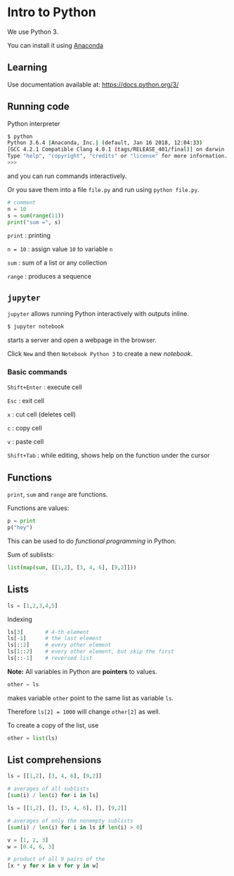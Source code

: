 # Intro to Python

We use Python 3.

You can install it using
[Anaconda](https://www.anaconda.com/download/)

## Learning

Use documentation available at: <https://docs.python.org/3/>

## Running code

Python interpreter

```bash
$ python
Python 3.6.4 |Anaconda, Inc.| (default, Jan 16 2018, 12:04:33)
[GCC 4.2.1 Compatible Clang 4.0.1 (tags/RELEASE_401/final)] on darwin
Type "help", "copyright", "credits" or "license" for more information.
>>>
```

and you can run commands interactively.

Or you save them into a file `file.py` and run using `python file.py`.

```python
# comment
n = 10
s = sum(range(11))
print("sum =", s)
```

`print`
: printing

`n = 10`
: assign value `10` to variable `n`

`sum`
: sum of a list or any collection

`range`
: produces a sequence

## `jupyter`

`jupyter` allows running Python interactively with outputs inline.

```bash
$ jupyter notebook
```

starts a server and open a webpage in the browser.

Click `New` and then `Notebook Python 3` to create a new _notebook_.

### Basic commands

`Shift+Enter`
: execute cell

`Esc`
: exit cell

`x`
: cut cell (deletes cell)

`c`
: copy cell

`v`
: paste cell

`Shift+Tab`
: while editing, shows help on the function under the cursor

## Functions

`print`, `sum` and `range` are functions.

Functions are values:

```python
p = print
p("hey")
```

This can be used to do _functional programming_ in Python.

Sum of sublists:
```python
list(map(sum, [[1,2], [3, 4, 6], [9,2]]))
```

## Lists

```python
ls = [1,2,3,4,5]
```

Indexing

```python
ls[3]       # 4-th element
ls[-1]      # the last element
ls[::2]     # every other element
ls[1::2]    # every other element, but skip the first
ls[::-1]    # reversed list
```

__Note:__ All variables in Python are __pointers__ to values.

```python
other = ls
```

makes variable `other` point to the same list as variable `ls`.

Therefore `ls[2] = 1000` will change `other[2]` as well.

To create a copy of the list, use

```python
other = list(ls)
```

## List comprehensions

```python
ls = [[1,2], [3, 4, 6], [9,2]]

# averages of all sublists
[sum(i) / len(i) for i in ls]
```

```python
ls = [[1,2], [], [3, 4, 6], [], [9,2]]

# averages of only the nonempty sublists
[sum(i) / len(i) for i in ls if len(i) > 0]
```

```python
v = [1, 2, 3]
w = [0.4, 6, 3]

# product of all 9 pairs of the
[x * y for x in v for y in w]
```


